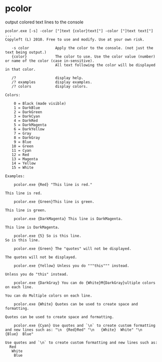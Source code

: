 pcolor
======

output colored text lines to the console

    pcolor.exe [-s] -color ["]text {color}text["] -color ["]text text["] ...
    Copyleft (L) 2010. Free to use and modify. Use at your own risk.

       -s color            Apply the color to the console. (not just the text being output.)
       {color}             The color to use. Use the color value (number) or name of the color (case in-sensitive).
                           All text following the color will be displayed in that color.

       /?                  display help.
       /? examples         display examples.
       /? colors           display colors.

    Colors:

        0 = Black (made visible)
        1 = DarkBlue
        2 = DarkGreen
        3 = DarkCyan
        4 = DarkRed
        5 = DarkMagenta
        6 = DarkYellow
        7 = Gray
        8 = DarkGray
        9 = Blue
       10 = Green
       11 = Cyan
       12 = Red
       13 = Magenta
       14 = Yellow
       15 = White
       
    Examples:

        pcolor.exe {Red} "This line is red."

    This line is red.

        pcolor.exe {Green}This line is green.

    This line is green.

        pcolor.exe {DarkMagenta} This line is DarkMagenta.

    This line is DarkMagenta.

        pcolor.exe {5} So is this line.
    So is this line.

        pcolor.exe {Green} The "quotes" will not be displayed.

    The quotes will not be displayed.

        pcolor.exe {Yellow} Unless you do """this""" instead.

    Unless you do "this" instead.

        pcolor.exe {DarkGray} You can do {White}M{DarkGray}ultiple colors on each line.

    You can do Multiple colors on each line.

        pcolor.exe {White} Quotes can be used to create space and formatting.

    Quotes can be used to create space and formatting.

        pcolor.exe {Cyan} Use quotes and `\n` to create custom formatting and new lines such as: "\n  {Red}Red" "\n   {White}  White" "\n    {Blue}  Blue"

    Use quotes and `\n` to create custom formatting and new lines such as:
      Red
       White
        Blue
